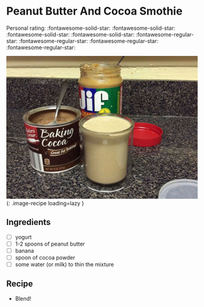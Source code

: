<!-- Do not modify sections with "AUTO-*". They are updated by make.py -->

# Peanut Butter And Cocoa Smothie

<!-- rating=1; (User can specify rating on scale of 1-5) -->
<!-- AUTO-UserRating -->
Personal rating: :fontawesome-solid-star: :fontawesome-solid-star: :fontawesome-solid-star: :fontawesome-solid-star: :fontawesome-regular-star: :fontawesome-regular-star: :fontawesome-regular-star: :fontawesome-regular-star:
<!-- /AUTO-UserRating -->

<!-- name_image=peanut_butter_and_cocoa_smothie.jpg; (User can specify image name if multiple exist) -->
<!-- AUTO-Image -->
![peanut_butter_and_cocoa_smothie.jpg](./peanut_butter_and_cocoa_smothie.jpg){: .image-recipe loading=lazy }
<!-- /AUTO-Image -->

## Ingredients

* [ ] yogurt
* [ ] 1-2 spoons of peanut butter
* [ ] banana
* [ ] spoon of cocoa powder
* [ ] some water (or milk) to thin the mixture

## Recipe

* Blend!
